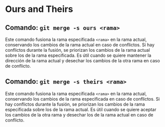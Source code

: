 # Ours and Theirs

## Comando: `git merge -s ours <rama>`

Este comando fusiona la rama especificada `<rama>` en la rama actual, conservando los cambios de la rama actual en caso de conflictos. Si hay conflictos durante la fusión, se priorizan los cambios de la rama actual sobre los de la rama especificada. Es útil cuando se quiere mantener la dirección de la rama actual y desechar los cambios de la otra rama en caso de conflicto.

## Comando: `git merge -s theirs <rama>`

Este comando fusiona la rama especificada `<rama>` en la rama actual, conservando los cambios de la rama especificada en caso de conflictos. Si hay conflictos durante la fusión, se priorizan los cambios de la rama especificada sobre los de la rama actual. Es útil cuando se quiere aceptar los cambios de la otra rama y desechar los de la rama actual en caso de conflicto.

